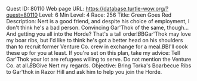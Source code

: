 Quest ID: 80110
Web page URL: https://database.turtle-wow.org/?quest=80110
Level: 6
Min Level: 4
Race: 256
Title: Green Goes Red
Description: Nert is a good friend, and despite his choice of employment, I don't think he's a bad person. Convincing Gar'Thok of the same, though... And getting you all into the Horde? That's a tall order!$B$BGar'Thok may love my boar ribs, but I'd like to think he's got a better head on his shoulders than to recruit former Venture Co. crew in exchange for a meal.$B$BI'll cook these up for you at least. If you're set on this plan, take my advice: Tell Gar'Thok your lot are refugees willing to serve. Do not mention the Venture Co. at all.$B$BGive Nert my regards.
Objective: Bring Torka's Boarbecue Ribs to Gar'thok in Razor Hill and ask him to help you join the Horde.
